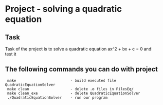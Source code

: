 
Project - solving a quadratic equation
======================================

## Task
Task of the project is to solve a quadratic equation ax^2 + bx + c = 0 and test it

## The following commands you can do with project

```
 make                         - build executed file QuadraticEquationSolver
 make clean                   - delete .o files in FilesEq/
 make clean_exe               - delete QuadraticEquationSolver
 ./QuadraticEquationSolver    - run our program
```
